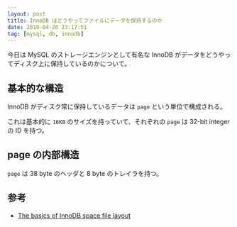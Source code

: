 ```yaml
---
layout: post
title: InnoDB はどうやってファイルにデータを保持するのか
date: 2019-04-28 23:17:51
tag: [mysql, db, innodb]
---
```


今日は MySQL のストレージエンジンとして有名な InnoDB がデータをどうやってディスク上に保持しているのかについて。

## 基本的な構造

InnoDB がディスク常に保持しているデータは `page` という単位で構成される。

これは基本的に `16KB` のサイズを持っていて、それぞれの `page` は 32-bit integer の ID を持つ。

## page の内部構造

`page` は 38 byte のヘッダと 8 byte のトレイラを持つ。




## 参考

- [The basics of InnoDB space file layout](https://blog.jcole.us/2013/01/03/the-basics-of-innodb-space-file-layout/)
